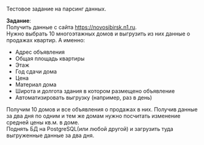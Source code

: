 Тестовое задание на парсинг данных.

**Задание**:  
Получить данные с сайта https://novosibirsk.n1.ru.  
Нужно выбрать 10 многоэтажных домов и выгрузить из них данные о продажах квартир. А именно:
- Адрес объявления
- Общая площадь квартиры
- Этаж
- Год сдачи дома
- Цена
- Материал дома
- Широта и долгота здания в котором размещено объявление
- Автоматизировать выгрузку (например, раз в день)  

Получим 10 домов и все объявления о продажах в них. Получив данные за два дня по одним и тем же домам нужно посчитать изменение средней цены кв.м. в доме.  
Поднять БД на PostgreSQL(или любой другой) и загрузить туда выгруженные данные за два дня.  
